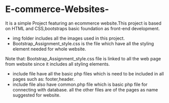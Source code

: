 # E-commerce-Websites-
It is a simple Project featuring an ecommerce website.This project is based on HTML and CSS,bootstraps basic foundation as front-end development.

- img folder includes all the images used in this project.
- Bootstrap_Assignment_style.css is the file which have all the styling element needed for whole website.

Note that: Bootstrap_Assignment_style.css file is linked to all the web page from website since it includes all styling elements.
- include file have all the basic php files which is need to be included in all pages such as: footer,header.
- include file also have common.php file which is basic php file for connecting with database.
all the other files are of the pages as name suggested for website.

